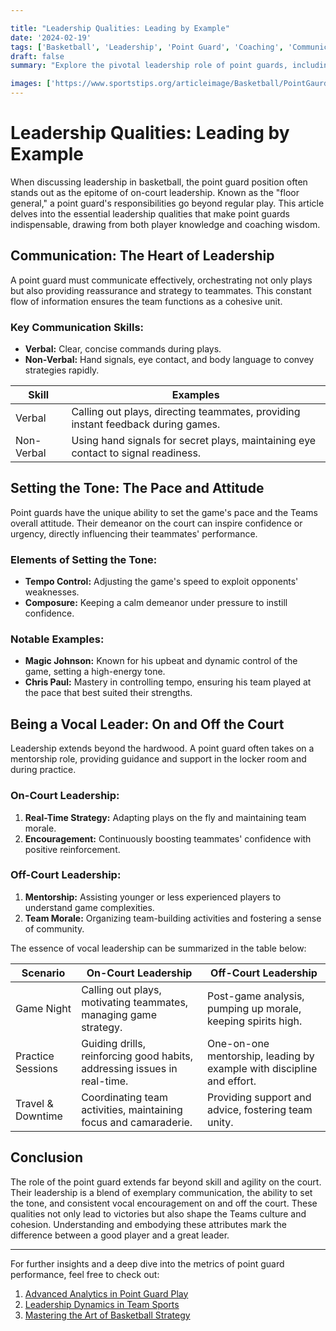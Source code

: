 ```yaml
---

title: "Leadership Qualities: Leading by Example"
date: '2024-02-19'
tags: ['Basketball', 'Leadership', 'Point Guard', 'Coaching', 'Communication', 'Team Dynamics', 'Player Development', 'Sports Psychology', 'Professional Insights']
draft: false
summary: "Explore the pivotal leadership role of point guards, including their prowess in communication, setting the tone, and being vocal leaders both on and off the court."

images: ['https://www.sportstips.org/articleimage/Basketball/PointGaurd/leadership_qualities_leading_by_example.webp']
---
```


# Leadership Qualities: Leading by Example

When discussing leadership in basketball, the point guard position often stands out as the epitome of on-court leadership. Known as the "floor general," a point guard's responsibilities go beyond regular play. This article delves into the essential leadership qualities that make point guards indispensable, drawing from both player knowledge and coaching wisdom.

## Communication: The Heart of Leadership

A point guard must communicate effectively, orchestrating not only plays but also providing reassurance and strategy to teammates. This constant flow of information ensures the team functions as a cohesive unit.

### Key Communication Skills:

- **Verbal:** Clear, concise commands during plays.
- **Non-Verbal:** Hand signals, eye contact, and body language to convey strategies rapidly.

| **Skill**        | **Examples**                                                                      |
|------------------|-----------------------------------------------------------------------------------|
| Verbal           | Calling out plays, directing teammates, providing instant feedback during games.  |
| Non-Verbal       | Using hand signals for secret plays, maintaining eye contact to signal readiness. |

## Setting the Tone: The Pace and Attitude

Point guards have the unique ability to set the game's pace and the Teams overall attitude. Their demeanor on the court can inspire confidence or urgency, directly influencing their teammates' performance.

### Elements of Setting the Tone:

- **Tempo Control:** Adjusting the game's speed to exploit opponents' weaknesses.
- **Composure:** Keeping a calm demeanor under pressure to instill confidence.

### Notable Examples:

- **Magic Johnson:** Known for his upbeat and dynamic control of the game, setting a high-energy tone.
- **Chris Paul:** Mastery in controlling tempo, ensuring his team played at the pace that best suited their strengths.

## Being a Vocal Leader: On and Off the Court

Leadership extends beyond the hardwood. A point guard often takes on a mentorship role, providing guidance and support in the locker room and during practice.

### On-Court Leadership:

1. **Real-Time Strategy:** Adapting plays on the fly and maintaining team morale.
2. **Encouragement:** Continuously boosting teammates' confidence with positive reinforcement.

### Off-Court Leadership:

1. **Mentorship:** Assisting younger or less experienced players to understand game complexities.
2. **Team Morale:** Organizing team-building activities and fostering a sense of community.

The essence of vocal leadership can be summarized in the table below:

| **Scenario**          | **On-Court Leadership**                                                       | **Off-Court Leadership**                                             |
|-----------------------|-------------------------------------------------------------------------------|----------------------------------------------------------------------|
| Game Night            | Calling out plays, motivating teammates, managing game strategy.              | Post-game analysis, pumping up morale, keeping spirits high.         |
| Practice Sessions     | Guiding drills, reinforcing good habits, addressing issues in real-time.      | One-on-one mentorship, leading by example with discipline and effort.|
| Travel & Downtime     | Coordinating team activities, maintaining focus and camaraderie.              | Providing support and advice, fostering team unity.                  |

## Conclusion

The role of the point guard extends far beyond skill and agility on the court. Their leadership is a blend of exemplary communication, the ability to set the tone, and consistent vocal encouragement on and off the court. These qualities not only lead to victories but also shape the Teams culture and cohesion. Understanding and embodying these attributes mark the difference between a good player and a great leader.

---

For further insights and a deep dive into the metrics of point guard performance, feel free to check out:

1. [Advanced Analytics in Point Guard Play](https://example.com)
2. [Leadership Dynamics in Team Sports](https://example.com)
3. [Mastering the Art of Basketball Strategy](https://example.com)
```